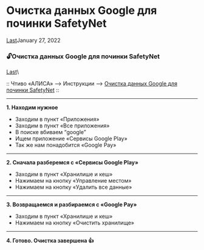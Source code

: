 # Очистка данных Google для починки SafetyNet

[Last](https://t.me/i1Last)January 27, 2022

### 🔓Очистка данных Google для починки SafetyNet 

[Last](https://t.me/i1Last)\


:: Чтиво «АЛИСА» --> Инструкции --> [Очистка данных Google для починки SafetyNet](broken-reference) ::

***

**1. Находим нужное**

* Заходим в пункт «Приложения»
* Заходим в пункт «Все приложения»
* В поиске вбиваем “google”
* Ищем приложение «Сервисы Google Play»
* Так же нам понадобится «Google Pay»



***

**2. Сначала разберемся с «Сервисы Google Play»**

* Заходим в пункт «Хранилише и кеш»
* Нажимаем на кнопку «Управление местом»
* Нажимаем на кнопку «Удалить все данные»



***

**3. Возвращаемся и разбираемся с «Google Pay»**

* Заходим в пункт «Хранилише и кеш»
* Нажимаем на кнопку «Очистить хранилище»



***

**4. Готово. Очистка завершена 👍**
